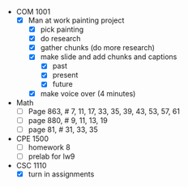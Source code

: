 - COM 1001
	- [x] Man at work painting project
		- [x] pick painting
		- [x] do research
		- [x] gather chunks (do more research)
		- [x] make slide and add chunks and captions
			- [x] past
			- [x] present
			- [x] future
		- [x] make voice over (4 minutes)
- Math
	- [ ] Page 863, # 7, 11, 17, 33, 35, 39, 43, 53, 57, 61
	- [ ] page 880, # 9, 11, 13, 19
	- [ ] page 81, # 31, 33, 35  
- CPE 1500
	- [ ] homework 8
	- [ ] prelab for lw9
- CSC 1110
	- [x] turn in assignments
